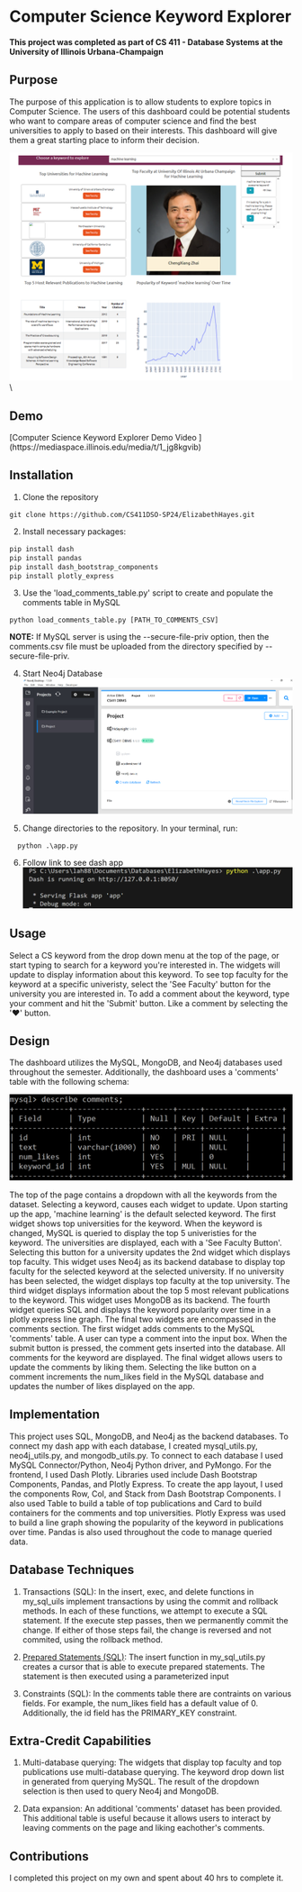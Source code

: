 <h1>Computer Science Keyword Explorer</h1>
<h4>This project was completed as part of CS 411 - Database Systems at the University of Illinois Urbana-Champaign </h4>
<h2>Purpose</h2>
The purpose of this application is to allow students to explore topics in Computer Science.  The users of this dashboard could be potential students who want to compare areas of computer science and find the best universities to apply to based on their interests.  This dashboard will give them a great starting place to inform their decision.


![Computer Science Keyword Explorer App](https://github.com/liz-Hayes/Computer-Science-Topics-in-Academia/blob/main/images/app.PNG)\

<h2>Demo</h2>
[Computer Science Keyword Explorer Demo Video ](https://mediaspace.illinois.edu/media/t/1_jg8kgvib)


<h2>Installation</h2> 

1. Clone the repository

```
git clone https://github.com/CS411DSO-SP24/ElizabethHayes.git
```

2. Install necessary packages:

```
pip install dash
pip install pandas
pip install dash_bootstrap_components
pip install plotly_express
```

3. Use the 'load_comments_table.py' script to create and populate the comments table in MySQL

```
python load_comments_table.py [PATH_TO_COMMENTS_CSV]
```

**NOTE:** If MySQL server is using the --secure-file-priv option, then the comments.csv file must be uploaded from the directory specified by --secure-file-priv.

4. Start Neo4j Database 
![start neo4j](https://github.com/liz-Hayes/Computer-Science-Topics-in-Academia/blob/main/images/start_neo4j.PNG)

5. Change directories to the repository. In your terminal, run:

```
  python .\app.py
```

6. Follow link to see dash app
![start app](https://github.com/liz-Hayes/Computer-Science-Topics-in-Academia/blob/main/images/start_app.PNG)


<h2>Usage</h2> 
Select a CS keyword from the drop down menu at the top of the page, or start typing to search for a keyword you're interested in.  The widgets will update to display information about this keyword.  To see top faculty for the keyword at a specific univeristy, select the 'See Faculty' button for the university you are interested in. To add a comment about the keyword, type your comment and hit the 'Submit' button.  Like a comment by selecting the '♥' button.

<h2>Design</h2>
The dashboard utilizes the MySQL, MongoDB, and Neo4j databases used throughout the semester.  Additionally, the dashboard uses a 'comments' table with the following schema:

![comments table schema](https://github.com/liz-Hayes/Computer-Science-Topics-in-Academia/blob/main/images/comments_table_schema.PNG)

The top of the page contains a dropdown with all the keywords from the dataset. Selecting a keyword, causes each widget to update.  Upon starting up the app, 'machine learning' is the default selected keyword. The first widget shows top universities for the keyword.  When the keyword is changed, MySQL is queried to display the top 5 univeristies for the keyword.  The universities are displayed, each with a 'See Faculty Button'.  Selecting this button for a university updates the 2nd widget which displays top faculty.  This widget uses Neo4j as its backend database to display top faculty for the selected keyword at the selected university.  If no university has been selected, the widget displays top faculty at the top university.  The third widget displays information about the top 5 most relevant publications to the keyword. This widget uses MongoDB as its backend.  The fourth widget queries SQL and displays the keyword popularity over time in a plotly express line graph.  The final two widgets are encompassed in the comments section.  The first widget adds comments to the MySQL 'comments' table. A user can type a comment into the input box.  When the submit button is pressed, the comment gets inserted into the database. All comments for the keyword are displayed.  The final widget allows users to update the comments by liking them. Selecting the like button on a comment increments the num_likes field in the MySQL database and updates the number of likes displayed on the app.

<h2>Implementation</h2> 
This project uses SQL, MongoDB, and Neo4j as the backend databases. To connect my dash app with each database, I created mysql_utils.py, neo4j_utils.py, and mongodb_utils.py. To connect to each database I used MySQL Connector/Python, Neo4j Python driver, and PyMongo.
For the frontend, I used Dash Plotly. Libraries used include Dash Bootstrap Components, Pandas, and Plotly Express. To create the app layout, I used the components Row, Col, and Stack from Dash Bootstrap Components.  I also used Table to build a table of top publications and Card to build containers for the comments and top universities. Plotly Express was used to build a line graph showing the popularity of the keyword in publications over time. Pandas is also used throughout the code to manage queried data.

<h2>Database Techniques</h2> 

1. Transactions (SQL): In the insert, exec, and delete functions in my_sql_uils implement transactions by using the commit and rollback methods. In each of these functions, we attempt to execute a SQL statement.  If the execute step passes, then we permanently commit the change. If either of those steps fail, the change is reversed and not commited, using the rollback method.

2. [Prepared Statements (SQL)](https://dev.mysql.com/doc/connector-python/en/connector-python-api-mysqlcursorprepared.html):  The insert function in my_sql_utils.py creates a cursor that is able to execute prepared statements.  The statement is then executed using a parameterized input 

3. Constraints (SQL): In the comments table there are contraints on various fields.  For example, the num_likes field has a default value of 0.  Additionally, the id field has the PRIMARY_KEY constraint. 

<h2>Extra-Credit Capabilities</h2>

1. Multi-database querying:  The widgets that display top faculty and top publications use multi-database querying.  The keyword drop down list in generated from querying MySQL.  The result of the dropdown selection is then used to query Neo4j and MongoDB.

2. Data expansion: An additional 'comments' dataset has been provided.  This additional table is useful because it allows users to interact by leaving comments on the page and liking eachother's comments.

<h2>Contributions</h2> 

I completed this project on my own and spent about 40 hrs to complete it.
